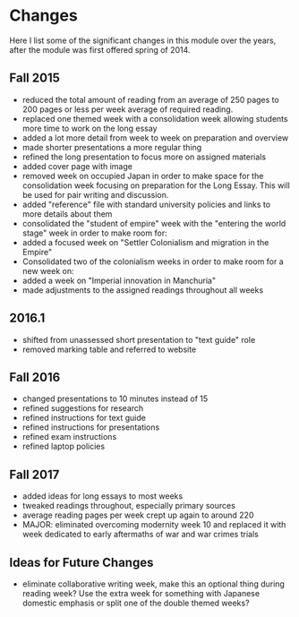 # Changes

Here I list some of the significant changes in this module over the years, after the module was first offered spring of 2014.

## Fall 2015

* reduced the total amount of reading from an average of 250 pages to 200 pages or less per week average of required reading. 
* replaced one themed week with a consolidation week allowing students more time to work on the long essay
* added a lot more detail from week to week on preparation and overview
* made shorter presentations a more regular thing
* refined the long presentation to focus more on assigned materials
* added cover page with image
* removed week on occupied Japan in order to make space for the consolidation week focusing on preparation for the Long Essay. This will be used for pair writing and discussion.
* added "reference" file with standard university policies and links to more details about them
* consolidated the "student of empire" week with the "entering the world stage" week in order to make room for:
* added a focused week on "Settler Colonialism and migration in the Empire"
* Consolidated two of the colonialism weeks in order to make room for a new week on:
* added a week on "Imperial innovation in Manchuria"
* made adjustments to the assigned readings throughout all weeks

## 2016.1 ##

* shifted from unassessed short presentation to "text guide" role
* removed marking table and referred to website

## Fall 2016

* changed presentations to 10 minutes instead of 15
* refined suggestions for research
* refined instructions for text guide
* refined instructions for presentations
* refined exam instructions
* refined laptop policies

## Fall 2017

* added ideas for long essays to most weeks
* tweaked readings throughout, especially primary sources
* average reading pages per week crept up again to around 220
* MAJOR: eliminated overcoming modernity week 10 and replaced it with week dedicated to early aftermaths of war and war crimes trials

## Ideas for Future Changes

* eliminate collaborative writing week, make this an optional thing during reading week? Use the extra week for something with Japanese domestic emphasis or split one of the double themed weeks?

